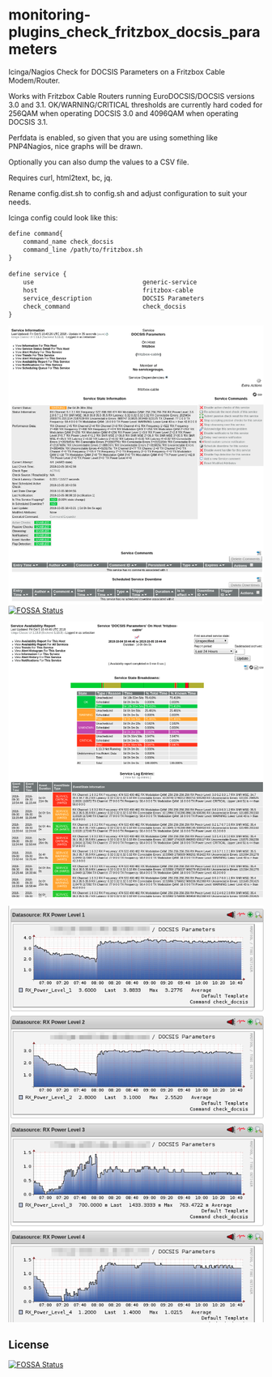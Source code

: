 # monitoring-plugins_check_fritzbox_docsis_parameters

Icinga/Nagios Check for DOCSIS Parameters on a Fritzbox Cable
Modem/Router.

Works with Fritzbox Cable Routers running EuroDOCSIS/DOCSIS versions
3.0 and 3.1. OK/WARNING/CRITICAL thresholds are currently hard coded
for 256QAM when operating DOCSIS 3.0 and 4096QAM when operating DOCSIS
3.1.

Perfdata is enabled, so given that you are using something like
PNP4Nagios, nice graphs will be drawn.

Optionally you can also dump the values to a CSV file.

Requires curl, html2text, bc, jq.

Rename config.dist.sh to config.sh and adjust configuration to suit
your needs.

Icinga config could look like this:

    define command{
        command_name check_docsis
        command_line /path/to/fritzbox.sh
    }

    define service {
        use                              generic-service
        host                             fritzbox-cable
        service_description              DOCSIS Parameters
        check_command                    check_docsis
    }

![Service Status Detail](docs/service-status.png)
[![FOSSA Status](https://app.fossa.io/api/projects/git%2Bgithub.com%2Fnohn%2Fmonitoring-plugins_check_fritzbox_docsis_parameters.svg?type=shield)](https://app.fossa.io/projects/git%2Bgithub.com%2Fnohn%2Fmonitoring-plugins_check_fritzbox_docsis_parameters?ref=badge_shield)

![Availability Report](docs/availability-report.png)

![PNP4Nagios](docs/pnp4nagios.png)


## License
[![FOSSA Status](https://app.fossa.io/api/projects/git%2Bgithub.com%2Fnohn%2Fmonitoring-plugins_check_fritzbox_docsis_parameters.svg?type=large)](https://app.fossa.io/projects/git%2Bgithub.com%2Fnohn%2Fmonitoring-plugins_check_fritzbox_docsis_parameters?ref=badge_large)